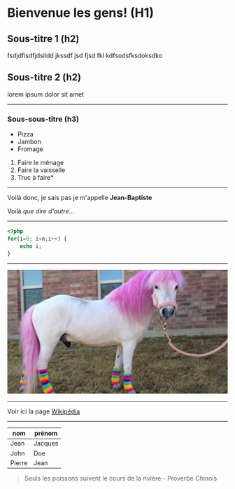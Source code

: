 # Bienvenue les gens! (H1)

## Sous-titre 1 (h2)

fsdjdfisdfjdsildd jkssdf jsd fjsd fkl
kdfsodsfksdoksdko

## Sous-titre 2 (h2)

lorem ipsum dolor sit amet

---

### Sous-sous-titre (h3)

* Pizza
* Jambon
* Fromage

1. Faire le ménage
2. Faire la vaisselle
3. Truc à faire*

---

Voilà donc, je sais pas je m'appelle **Jean-Baptiste**



Voilà *que dire d'autre*...

---
```php
<?php
for(i=0; i<n;i++) {
    echo i;
}
```

---

![Un très beau poney](img/poney-rose.jpg)

---

Voir ici la page [Wikipédia](https://fr.wikipedia.org/wiki/Poney)

---

| nom | prénom |
| --- | --- |
| Jean | Jacques |
| John | Doe |
| Pierre | Jean |


> Seuls les poissons suivent le cours de la rivière - Proverbe Chinois